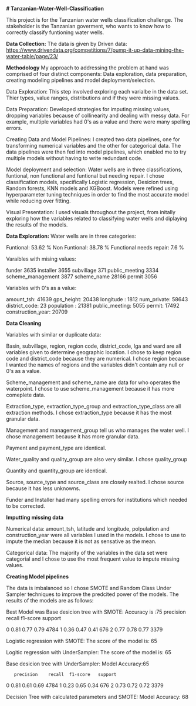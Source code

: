 **# Tanzanian-Water-Well-Classification**

This project is for the Tanzanian water wells classification challenge. The stakeholder is the Tanzanian goverment, who wants to know how to correctly classify funtioning water wells. 

**Data Collection:**
The data is given by Driven data: 
https://www.drivendata.org/competitions/7/pump-it-up-data-mining-the-water-table/page/23/

**Methodology**
My approach to addressing the problem at hand was comprised of four distinct components: Data exploration, data preparation, creating modeling pipelines and model deployment/selection.

Data Exploration: This step involved exploring each varialbe in the data set. Thier types, value ranges, distributions and if they were missing values.

Data Preparation: Developed strategies for imputing missing values, dropping variables because of collinearity and dealing with messy data. For example, multiple variables had 0's as a value and there were many spelling errors. 

Creating Data and Model Pipelines: I created two data pipelines, one for transforming numerical variables and the other for categorical data. The data pipelines were then fed into model pipelines, which enabled me to try multiple models without having to write redundant code. 

Model deployment and selection: Water wells are in three classifications, funtional, non functional and funtional but needing repair. I chose classification models, specifically Logistic regression, Desicion trees, Random forests, KNN models and XGBoost. Models were refined using hyperparameter tuning techniques in order to find the most accurate model while reducing over fitting. 

Visual Presentation: I used visuals throughout the project, from initally exploring how the variables related to classifying water wells and diplaying the results of the models.

**Data Exploration:** 
Water wells are in three categories:

Funtional: 53.62 %
Non Funtional: 38.78 %
Functional needs repair: 7.6 %

Varaibles with mising values:

funder                    3635
installer                 3655
subvillage                 371
public_meeting            3334
scheme_management         3877
scheme_name              28166
permit                    3056

Variables with 0's as a value:
 
amount_tsh:         41639
gps_height:         20438
longitude :         1812
num_private:        58643
district_code:      23
population   :      21381
public_meeting:     5055
permit:             17492
construction_year:  20709

**Data Cleaning**

Variables with similar or duplicate data:

Basin, subvillage, region, region code, district_code, lga and ward are all variables given to determine geographic location. I chose to keep region code and district_code because they are numerical. I chose region because I wanted the names of regions and the variables didn't contain any null or 0's as a value. 

Scheme_management and scheme_name are data for who operates the waterpoint. I chose to use scheme_management because it has more comeplete data.

Extraction_type, extraction_type_group and extraction_type_class are all extraction methods. I chose extraction_type because it has the most granular data. 

Management and management_group tell us who manages the water well. I chose management because it has more granular data. 

Payment and payment_type are identical.

Water_quality and quality_group are also very similar. I chose quality_group 

Quantity and quantity_group are identical. 

Source, source_type and source_class are closely realted. I chose source because it has less unknowns.

Funder and Installer had many spelling errors for institutions which needed to be corrected.

**Imputting missing data**

Numerical data: amount_tsh, latitude and longitude, polpulation and construction_year were all variables I used in the models. I chose to use to impute the median because it is not as sensative as the mean.

Categorical data: The majority of the variables in the data set were categorial and I chose to use the most frequent value to impute missing values.

**Creating Model pipelines**

The data is imbalanced so I chose SMOTE and Random Class Under Sampler techniques to improve the predcited power of the models. The results of the models are as follows:

Best Model was Base desicion tree with SMOTE:
Accuracy is :75
      precision    recall  f1-score   support

0       0.81      0.77      0.79      4784
1       0.36      0.47      0.41       676
2       0.77      0.78      0.77      3379




Logistic regression with SMOTE:
The score of the model is: 65 





Logitic regression with UnderSampler:
The score of the model is: 65












Base desicion tree with UnderSampler:
Model Accuracy:65

       precision    recall  f1-score   support

0       0.81      0.61      0.69      4784
1       0.23      0.65      0.34       676
2       0.73      0.72      0.72      3379





Decision Tree with calculated parameters and SMOTE:
Model Accuracy: 68
